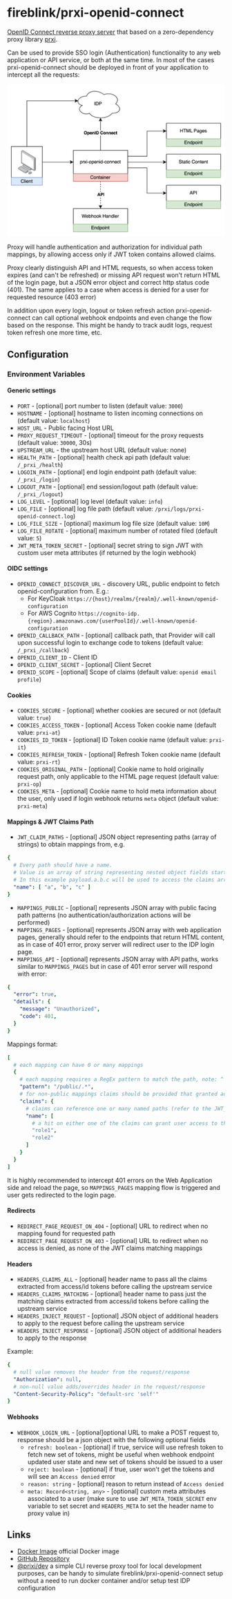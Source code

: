 # fireblink/prxi-openid-connect

[OpenID Connect reverse proxy server](https://hub.docker.com/r/fireblink/prxi-openid-connect) that based on a zero-dependency proxy library [prxi](https://www.npmjs.com/package/prxi).

Can be used to provide SSO login (Authentication) functionality to any web application or API service, or both at the same time.
In most of the cases prxi-openid-connect should be deployed in front of your application to intercept all the requests:

![diagram](docs/assets/prxi-openid-connect.png)

Proxy will handle authentication and authorization for individual path mappings, by allowing access only if JWT token contains allowed claims.

Proxy clearly distinguish API and HTML requests, so when access token expires (and can't be refreshed) or missing API request won't return HTML of the login page, but a JSON error object and correct http status code (401). The same applies to a case when access is denied for a user for requested resource (403 error)

In addition upon every login, logout or token refresh action prxi-openid-connect can call optional webhook endpoints and even change the flow based on the response. This might be handy to track audit logs, request token refresh one more time, etc.

## Configuration

### Environment Variables

#### Generic settings
- `PORT` - [optional] port number to listen (default value: `3000`)
- `HOSTNAME` - [optional] hostname to listen incoming connections on (default value: `localhost`)
- `HOST_URL` - Public facing Host URL
- `PROXY_REQUEST_TIMEOUT` - [optional] timeout for the proxy requests (default value: `30000`, 30s)
- `UPSTREAM_URL` - the upstream host URL (default value: none)
- `HEALTH_PATH` - [optional] health check api path (default value: `/_prxi_/health`)
- `LOGOIN_PATH` - [optional] end login endpoint path (default value: `/_prxi_/login`)
- `LOGOUT_PATH` - [optional] end session/logout path (default value: `/_prxi_/logout`)
- `LOG_LEVEL` - [optional] log level (default value: `info`)
- `LOG_FILE` - [optional] log file path (default value: `/prxi/logs/prxi-openid-connect.log`)
- `LOG_FILE_SIZE` - [optional] maximum log file size (default value: `10M`)
- `LOG_FILE_ROTATE` - [optional] maximum number of rotated filed (default value: `5`)
- `JWT_META_TOKEN_SECRET` - [optional] secret string to sign JWT with custom user meta attributes (if returned by the login webhook)

#### OIDC settings
- `OPENID_CONNECT_DISCOVER_URL` - discovery URL, public endpoint to fetch openid-configuration from. E.g.:
  - For KeyCloak `https://{host}/realms/{realm}/.well-known/openid-configuration`
  - For AWS Cognito `https://cognito-idp.{region}.amazonaws.com/{userPoolId}/.well-known/openid-configuration`
- `OPENID_CALLBACK_PATH` - [optional] callback path, that Provider will call upon successful login to exchange code to tokens (default value: `/_prxi_/callback`)
- `OPENID_CLIENT_ID` - Client ID
- `OPENID_CLIENT_SECRET` - [optional] Client Secret
- `OPENID_SCOPE` - [optional] Scope of claims (default value: `openid email profile`)

#### Cookies
- `COOKIES_SECURE` - [optional] whether cookies are secured or not (default value: `true`)
- `COOKIES_ACCESS_TOKEN` - [optional] Access Token cookie name (default value: `prxi-at`)
- `COOKIES_ID_TOKEN` - [optional] ID Token cookie name (default value: `prxi-it`)
- `COOKIES_REFRESH_TOKEN` - [optional] Refresh Token cookie name (default value: `prxi-rt`)
- `COOKIES_ORIGINAL_PATH` - [optional] Cookie name to hold originally request path, only applicable to the HTML page request (default value: `prxi-op`)
- `COOKIES_META` - [optional] Cookie name to hold meta information about the user, only used if login webhook returns `meta` object (default value: `prxi-meta`)

#### Mappings & JWT Claims Path

- `JWT_CLAIM_PATHS` - [optional] JSON object representing paths (array of strings) to obtain mappings from, e.g.

```yaml
{
  # Every path should have a name.
  # Value is an array of string representing nested object fields starting from JWT payload
  # In this example payload.a.b.c will be used to access the claims array
  "name": [ "a", "b", "c" ]
}
```
- `MAPPINGS_PUBLIC` - [optional] represents JSON array with public facing path patterns (no authentication/authorization actions will be performed)
- `MAPPINGS_PAGES` - [optional] represents JSON array with web application pages, generally should refer to the endpoints that return HTML content, as in case of 401 error, proxy server will redirect user to the IDP login page.
- `MAPPINGS_API` - [optional] represents JSON array with API paths, works similar to `MAPPINGS_PAGES` but in case of 401 error server will respond with error:

```yaml
{
  "error": true,
  "details": {
    "message": "Unauthorized",
    "code": 401,
  }
}
```

Mappings format:

```yaml
[
  # each mapping can have 0 or many mappings
  {
    # each mapping requires a RegEx pattern to match the path, note: ^ and $ characters can be omitted
    "pattern": "/public/.*",
    # for non-public mappings claims should be provided that granted access to the resource
    "claims": {
      # claims can reference one or many named paths (refer to the JWT_CLAIM_PATHS environment variable configuration)
      "name": [
        # a hit on either one of the claims can grant user access to the resource
        "role1",
        "role2"
      ]
    }
  }
]
```

It is highly recommended to intercept 401 errors on the Web Application side and reload the page, so `MAPPINGS_PAGES` mapping flow is triggered and user gets redirected to the login page.

#### Redirects
- `REDIRECT_PAGE_REQUEST_ON_404` - [optional] URL to redirect when no mapping found for requested path
- `REDIRECT_PAGE_REQUEST_ON_403` - [optional] URL to redirect when no access is denied, as none of the JWT claims matching mappings

#### Headers

- `HEADERS_CLAIMS_ALL` - [optional] header name to pass all the claims extracted from access/id tokens before calling the upstream service
- `HEADERS_CLAIMS_MATCHING` - [optional] header name to pass just the matching claims extracted from access/id tokens before calling the upstream service
- `HEADERS_INJECT_REQUEST` - [optional] JSON object of additional headers to apply to the request before calling the upstream service
- `HEADERS_INJECT_RESPONSE` - [optional] JSON object of additional headers to apply to the response

Example:
```yaml
{
  # null value removes the header from the request/response
  "Authorization": null,
  # non-null value adds/overrides header in the request/response
  "Content-Security-Policy": "default-src 'self'"
}
```

#### Webhooks
- `WEBHOOK_LOGIN_URL` - [optional]optional URL to make a POST request to, response should be a json object with the following optional fields
  - `refresh: boolean` - [optional] if true, service will use refresh token to fetch new set of tokens, might be useful when webhook endpoint updated user state and new set of tokens should be issued to a user
  - `reject: boolean` - [optional] if true, user won't get the tokens and will see an `Access denied` error
  - `reason: string` - [optional] reason to return instead of `Access denied`
  - `meta: Record<string, any>` - [optional] custom meta attributes associated to a user (make sure to use `JWT_META_TOKEN_SECRET` env variable to set secret and `HEADERS_META` to set the header name to proxy value in)

## Links

- [Docker Image](https://hub.docker.com/r/fireblink/prxi-openid-connect) official Docker image
- [GitHub Repository](https://github.com/FireBlinkLTD/prxi-openid-connect)
- [@prixi/dev](https://www.npmjs.com/package/@prxi/dev) a simple CLI reverse proxy tool for local development purposes, can be handy to simulate fireblink/prxi-openid-connect setup without a need to run docker container and/or setup test IDP configuration

